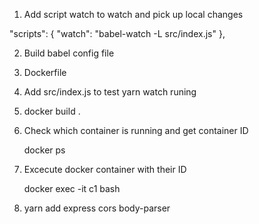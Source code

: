 1. Add script watch to watch and pick up local changes

"scripts": {
    "watch": "babel-watch -L src/index.js"
  },

2. Build babel config file 

3. Dockerfile 

4. Add src/index.js to test yarn watch runing 

5. docker build .

6. Check which container is running and get container ID

    docker ps 

7. Excecute docker container with their ID

    docker exec -it c1 bash 

8. yarn add express cors body-parser